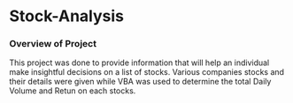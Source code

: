 # Stock-Analysis 
### Overview of Project
This project was done to provide information that will help an individual make insightful decisions on a list of stocks. Various companies stocks and their details were given while VBA was used to determine the total Daily Volume and Retun on each stocks.

